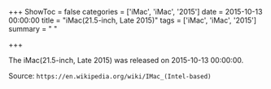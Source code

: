 +++
ShowToc = false
categories = ['iMac', 'iMac', '2015']
date = 2015-10-13 00:00:00
title = "iMac(21.5-inch, Late 2015)"
tags = ['iMac', 'iMac', '2015']
summary = " "

+++

The iMac(21.5-inch, Late 2015) was released on 2015-10-13 00:00:00.

Source: `https://en.wikipedia.org/wiki/IMac_(Intel-based)`


